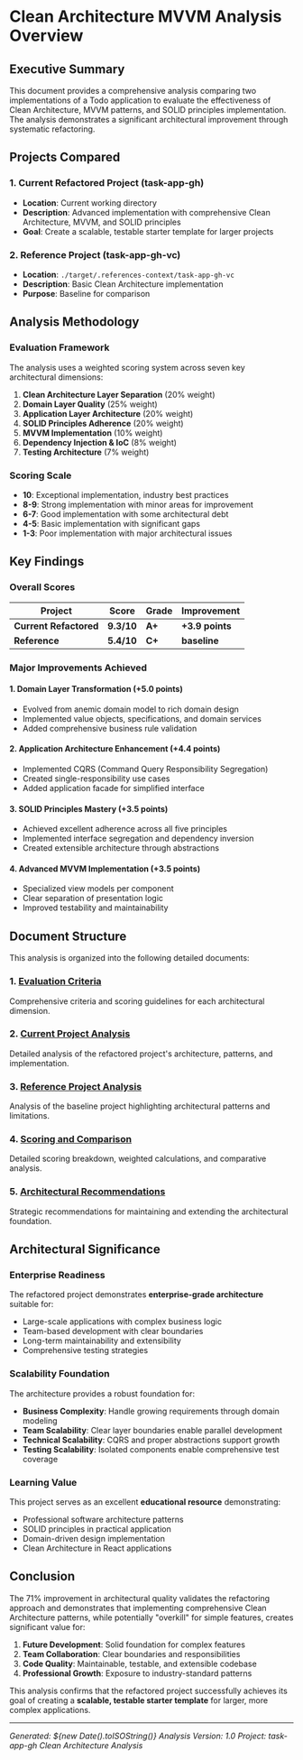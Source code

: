 # Clean Architecture MVVM Analysis Overview

## Executive Summary

This document provides a comprehensive analysis comparing two implementations of a Todo application to evaluate the effectiveness of Clean Architecture, MVVM patterns, and SOLID principles implementation. The analysis demonstrates a significant architectural improvement through systematic refactoring.

## Projects Compared

### 1. Current Refactored Project (task-app-gh)
- **Location**: Current working directory
- **Description**: Advanced implementation with comprehensive Clean Architecture, MVVM, and SOLID principles
- **Goal**: Create a scalable, testable starter template for larger projects

### 2. Reference Project (task-app-gh-vc)
- **Location**: `./target/.references-context/task-app-gh-vc`
- **Description**: Basic Clean Architecture implementation
- **Purpose**: Baseline for comparison

## Analysis Methodology

### Evaluation Framework
The analysis uses a weighted scoring system across seven key architectural dimensions:

1. **Clean Architecture Layer Separation** (20% weight)
2. **Domain Layer Quality** (25% weight)
3. **Application Layer Architecture** (20% weight)
4. **SOLID Principles Adherence** (20% weight)
5. **MVVM Implementation** (10% weight)
6. **Dependency Injection & IoC** (8% weight)
7. **Testing Architecture** (7% weight)

### Scoring Scale
- **10**: Exceptional implementation, industry best practices
- **8-9**: Strong implementation with minor areas for improvement
- **6-7**: Good implementation with some architectural debt
- **4-5**: Basic implementation with significant gaps
- **1-3**: Poor implementation with major architectural issues

## Key Findings

### Overall Scores
| Project | Score | Grade | Improvement |
|---------|-------|-------|-------------|
| **Current Refactored** | **9.3/10** | **A+** | **+3.9 points** |
| **Reference** | **5.4/10** | **C+** | **baseline** |

### Major Improvements Achieved

#### 1. Domain Layer Transformation (+5.0 points)
- Evolved from anemic domain model to rich domain design
- Implemented value objects, specifications, and domain services
- Added comprehensive business rule validation

#### 2. Application Architecture Enhancement (+4.4 points)
- Implemented CQRS (Command Query Responsibility Segregation)
- Created single-responsibility use cases
- Added application facade for simplified interface

#### 3. SOLID Principles Mastery (+3.5 points)
- Achieved excellent adherence across all five principles
- Implemented interface segregation and dependency inversion
- Created extensible architecture through abstractions

#### 4. Advanced MVVM Implementation (+3.5 points)
- Specialized view models per component
- Clear separation of presentation logic
- Improved testability and maintainability

## Document Structure

This analysis is organized into the following detailed documents:

### 1. [Evaluation Criteria](./evaluation-criteria.md)
Comprehensive criteria and scoring guidelines for each architectural dimension.

### 2. [Current Project Analysis](./current-project-analysis.md)
Detailed analysis of the refactored project's architecture, patterns, and implementation.

### 3. [Reference Project Analysis](./reference-project-analysis.md)
Analysis of the baseline project highlighting architectural patterns and limitations.

### 4. [Scoring and Comparison](./scoring-comparison.md)
Detailed scoring breakdown, weighted calculations, and comparative analysis.

### 5. [Architectural Recommendations](./architectural-recommendations.md)
Strategic recommendations for maintaining and extending the architectural foundation.

## Architectural Significance

### Enterprise Readiness
The refactored project demonstrates **enterprise-grade architecture** suitable for:
- Large-scale applications with complex business logic
- Team-based development with clear boundaries
- Long-term maintainability and extensibility
- Comprehensive testing strategies

### Scalability Foundation
The architecture provides a robust foundation for:
- **Business Complexity**: Handle growing requirements through domain modeling
- **Team Scalability**: Clear layer boundaries enable parallel development
- **Technical Scalability**: CQRS and proper abstractions support growth
- **Testing Scalability**: Isolated components enable comprehensive test coverage

### Learning Value
This project serves as an excellent **educational resource** demonstrating:
- Professional software architecture patterns
- SOLID principles in practical application
- Domain-driven design implementation
- Clean Architecture in React applications

## Conclusion

The 71% improvement in architectural quality validates the refactoring approach and demonstrates that implementing comprehensive Clean Architecture patterns, while potentially "overkill" for simple features, creates significant value for:

1. **Future Development**: Solid foundation for complex features
2. **Team Collaboration**: Clear boundaries and responsibilities
3. **Code Quality**: Maintainable, testable, and extensible codebase
4. **Professional Growth**: Exposure to industry-standard patterns

This analysis confirms that the refactored project successfully achieves its goal of creating a **scalable, testable starter template** for larger, more complex applications.

---

*Generated: ${new Date().toISOString()}*
*Analysis Version: 1.0*
*Project: task-app-gh Clean Architecture Analysis*
